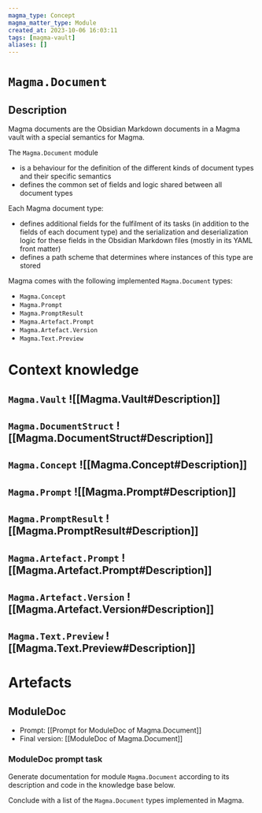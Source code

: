 ```yaml
---
magma_type: Concept
magma_matter_type: Module
created_at: 2023-10-06 16:03:11
tags: [magma-vault]
aliases: []
---
```

# `Magma.Document`

## Description

Magma documents are the Obsidian Markdown documents in a Magma vault with a special semantics for Magma.

The `Magma.Document` module 

- is a behaviour for the definition of the different kinds of document types and their specific semantics
- defines the common set of fields and logic shared between all document types

Each Magma document type: 

- defines additional fields for the fulfilment of its tasks (in addition to the fields of each document type) and the serialization and deserialization logic for these fields in the Obsidian Markdown files (mostly in its YAML front matter)
- defines a path scheme that determines where instances of this type are stored

Magma comes with the following implemented `Magma.Document` types:

- `Magma.Concept`
- `Magma.Prompt`
- `Magma.PromptResult`
- `Magma.Artefact.Prompt`
- `Magma.Artefact.Version`
- `Magma.Text.Preview`

# Context knowledge

## `Magma.Vault` ![[Magma.Vault#Description]]
## `Magma.DocumentStruct` ![[Magma.DocumentStruct#Description]]
## `Magma.Concept` ![[Magma.Concept#Description]]  
  
## `Magma.Prompt` ![[Magma.Prompt#Description]]  
  
## `Magma.PromptResult` ![[Magma.PromptResult#Description]]  
  
## `Magma.Artefact.Prompt` ![[Magma.Artefact.Prompt#Description]]  
  
## `Magma.Artefact.Version` ![[Magma.Artefact.Version#Description]]  
  
## `Magma.Text.Preview` ![[Magma.Text.Preview#Description]]

# Artefacts

## ModuleDoc

- Prompt: [[Prompt for ModuleDoc of Magma.Document]]
- Final version: [[ModuleDoc of Magma.Document]]

### ModuleDoc prompt task

Generate documentation for module `Magma.Document` according to its description and code in the knowledge base below.

Conclude with a list of the `Magma.Document` types implemented in Magma.
